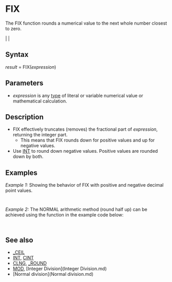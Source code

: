# FIX

The FIX function rounds a numerical value to the next whole number closest to zero.

  

|  |

## Syntax

*result* = FIX(*expression*)
  

## Parameters

* *expression* is any [type](type.md) of literal or variable numerical value or mathematical calculation.

  

## Description

* FIX effectively truncates (removes) the fractional part of *expression*, returning the integer part.
	+ This means that FIX rounds down for positive values and up for negative values.
* Use [INT](INT.md) to round down negative values. Positive values are rounded down by both.

  

## Examples

*Example 1:* Showing the behavior of FIX with positive and negative decimal point values.

```  PRINT FIX(2.5)  PRINT FIX(-2.5)  
```

``` 2 -2  
```

  

*Example 2:* The NORMAL arithmetic method (round half up) can be achieved using the function in the example code below:

``` [PRINT](PRINT.md) MATHROUND(0.5) [PRINT](PRINT.md) MATHROUND(1.5) [PRINT](PRINT.md) MATHROUND(2.5) [PRINT](PRINT.md) MATHROUND(3.5) [PRINT](PRINT.md) MATHROUND(4.5) [PRINT](PRINT.md) MATHROUND(5.5)  [FUNCTION](FUNCTION.md) MATHROUND(n)     MATHROUND = FIX(n + 0.5 * [SGN](SGN.md)(n)) [END FUNCTION](END FUNCTION.md)  
```

``` 1 2 3 4 5 6  
```

  

## See also

* [_CEIL](_CEIL.md)
* [INT](INT.md), [CINT](CINT.md)
* [CLNG](CLNG.md), [_ROUND](_ROUND.md)
* [MOD](MOD.md), [Integer Division](Integer Division.md)
* [Normal division](Normal division.md)

  
